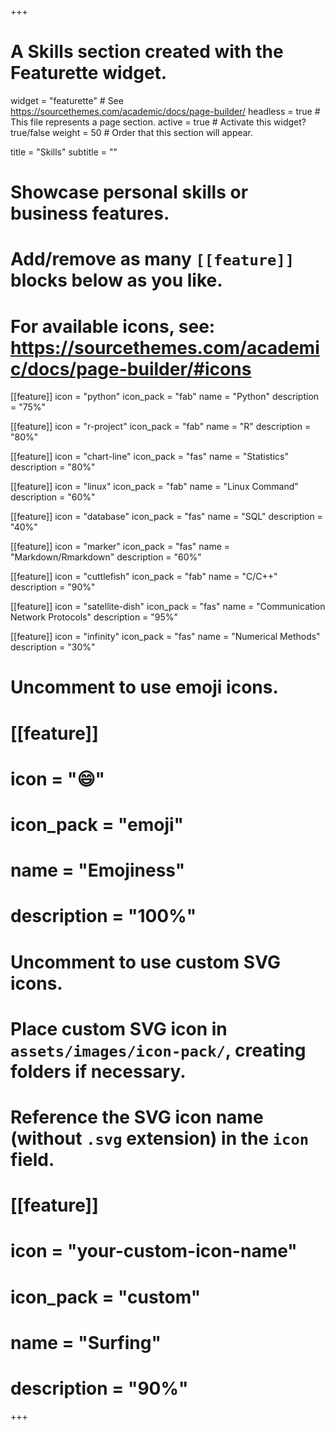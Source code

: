 +++
# A Skills section created with the Featurette widget.
widget = "featurette"  # See https://sourcethemes.com/academic/docs/page-builder/
headless = true  # This file represents a page section.
active = true  # Activate this widget? true/false
weight = 50  # Order that this section will appear.

title = "Skills"
subtitle = ""

# Showcase personal skills or business features.
# 
# Add/remove as many `[[feature]]` blocks below as you like.
# 
# For available icons, see: https://sourcethemes.com/academic/docs/page-builder/#icons

[[feature]]
  icon = "python"
  icon_pack = "fab"
  name = "Python"
  description = "75%"
  
[[feature]]
  icon = "r-project"
  icon_pack = "fab"
  name = "R"
  description = "80%"
  
[[feature]]
  icon = "chart-line"
  icon_pack = "fas"
  name = "Statistics"
  description = "80%"  
  
[[feature]]
  icon = "linux"
  icon_pack = "fab"
  name = "Linux Command"
  description = "60%"
  
[[feature]]
  icon = "database"
  icon_pack = "fas"
  name = "SQL"
  description = "40%"

[[feature]]
  icon = "marker"
  icon_pack = "fas"
  name = "Markdown/Rmarkdown"
  description = "60%"
  
[[feature]]
  icon = "cuttlefish"
  icon_pack = "fab"
  name = "C/C++"
  description = "90%"

[[feature]]
  icon = "satellite-dish"
  icon_pack = "fas"
  name = "Communication Network Protocols"
  description = "95%"

[[feature]]
  icon = "infinity"
  icon_pack = "fas"
  name = "Numerical Methods"
  description = "30%"

# Uncomment to use emoji icons.
# [[feature]]
#  icon = ":smile:"
#  icon_pack = "emoji"
#  name = "Emojiness"
#  description = "100%"  

# Uncomment to use custom SVG icons.
# Place custom SVG icon in `assets/images/icon-pack/`, creating folders if necessary.
# Reference the SVG icon name (without `.svg` extension) in the `icon` field.
# [[feature]]
#  icon = "your-custom-icon-name"
#  icon_pack = "custom"
#  name = "Surfing"
#  description = "90%"

+++
